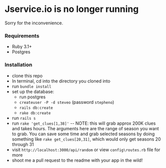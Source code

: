 # Jservice.io is no longer running
Sorry for the inconvenience. 


### Requirements
* Ruby 3.1+
* Postgres


### Installation
* clone this repo
* In terminal, cd into the directory you cloned into
* run `bundle install`
* set up the database:
  * run postgres
  * `createuser -P -d steveo` (password `stepheno`)
  * `rails db:create`
  * `rake db:create`
* run `rails s`
* run `rake 'get_clues[1,38]'` -- NOTE: this will grab approx 200K clues and takes hours. The arguments here are the range of season you want to grab. You can save some time and grab selected seasons by doing something like `rake get_clues[20,31]`, which would only get seasons 20 through 31
* visit `http://localhost:3000/api/random` or view `config\routes.rb` file for more
* shoot me a pull request to the readme with your app in the wild!

